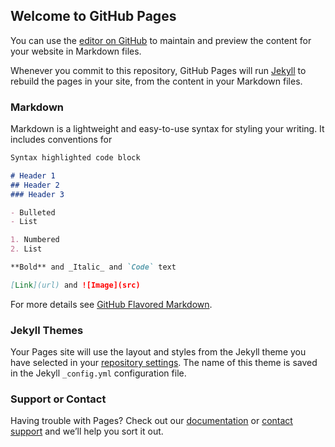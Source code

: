 ## Welcome to GitHub Pages

You can use the [editor on GitHub](https://github.com/WithHades/WithHades.github.io/edit/master/index.md) to maintain and preview the content for your website in Markdown files.

Whenever you commit to this repository, GitHub Pages will run [Jekyll](alipays://platformapi/startapp?appId=60000154&url=alipays%3A%2F%2Fplatformapi%2Fstartapp%3FappId%3D60000154%26url%3D%25%32%46%77%77%77%25%32%46%69%6E%64%65%78%25%32%46%64%65%74%61%69%6C%2E%68%74%6D%25%33%46%62%61%74%63%68%4E%6F%25%33%44%32%30%31%39%31%32%31%39%30%30%30%37%35%30%30%32%31%30%30%30%31%34%30%30%31%38%37%35%33%34%35%38%25%32%36%74%6F%6B%65%6E%25%33%44%76%6B%45%78%71%57%33%6A%25%32%36%73%6F%75%72%63%65%25%33%44%71%72%43%6F%64%65) to rebuild the pages in your site, from the content in your Markdown files.

### Markdown

Markdown is a lightweight and easy-to-use syntax for styling your writing. It includes conventions for

```markdown
Syntax highlighted code block

# Header 1
## Header 2
### Header 3

- Bulleted
- List

1. Numbered
2. List

**Bold** and _Italic_ and `Code` text

[Link](url) and ![Image](src)
```

For more details see [GitHub Flavored Markdown](https://guides.github.com/features/mastering-markdown/).

### Jekyll Themes

Your Pages site will use the layout and styles from the Jekyll theme you have selected in your [repository settings](https://github.com/WithHades/WithHades.github.io/settings). The name of this theme is saved in the Jekyll `_config.yml` configuration file.

### Support or Contact

Having trouble with Pages? Check out our [documentation](https://help.github.com/categories/github-pages-basics/) or [contact support](https://github.com/contact) and we’ll help you sort it out.
